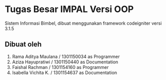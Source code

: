 # Tugas Besar IMPAL Versi OOP
Sistem Informasi Bimbel, dibuat menggunakan framework codeigniter versi 3.1.5

## Dibuat oleh
1. Rama Aditya Maulana / 1301150034 as Programmer
2. Aziza Hayupratiwi / 1301150440 as Documentation
3. Faishal Rachman / 1301154160 as Programmer
4. Isabella Vichita K. / 1301154637 as Documentation
